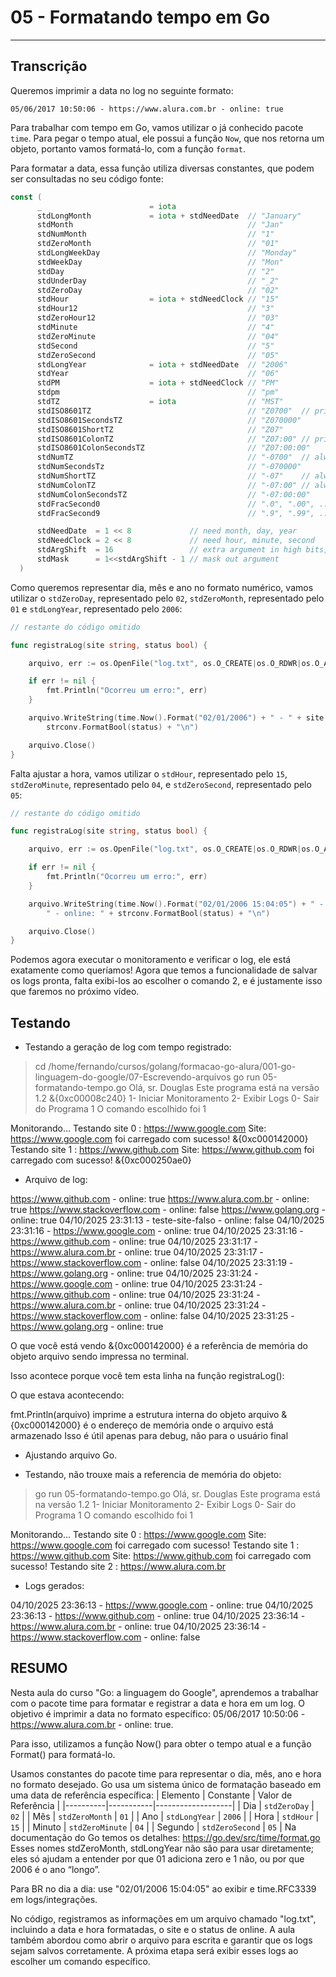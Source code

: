 # 05 - Formatando tempo em Go

---

## Transcrição

Queremos imprimir a data no log no seguinte formato:

```
05/06/2017 10:50:06 - https://www.alura.com.br - online: true
```

Para trabalhar com tempo em Go, vamos utilizar o já conhecido pacote `time`. Para pegar o tempo atual, ele possui a função `Now`, que nos retorna um objeto, portanto vamos formatá-lo, com a função `format`.

Para formatar a data, essa função utiliza diversas constantes, que podem ser consultadas no seu código fonte:

```go
const (
      _                        = iota
      stdLongMonth             = iota + stdNeedDate  // "January"
      stdMonth                                       // "Jan"
      stdNumMonth                                    // "1"
      stdZeroMonth                                   // "01"
      stdLongWeekDay                                 // "Monday"
      stdWeekDay                                     // "Mon"
      stdDay                                         // "2"
      stdUnderDay                                    // "_2"
      stdZeroDay                                     // "02"
      stdHour                  = iota + stdNeedClock // "15"
      stdHour12                                      // "3"
      stdZeroHour12                                  // "03"
      stdMinute                                      // "4"
      stdZeroMinute                                  // "04"
      stdSecond                                      // "5"
      stdZeroSecond                                  // "05"
      stdLongYear              = iota + stdNeedDate  // "2006"
      stdYear                                        // "06"
      stdPM                    = iota + stdNeedClock // "PM"
      stdpm                                          // "pm"
      stdTZ                    = iota                // "MST"
      stdISO8601TZ                                   // "Z0700"  // prints Z for UTC
      stdISO8601SecondsTZ                            // "Z070000"
      stdISO8601ShortTZ                              // "Z07"
      stdISO8601ColonTZ                              // "Z07:00" // prints Z for UTC
      stdISO8601ColonSecondsTZ                       // "Z07:00:00"
      stdNumTZ                                       // "-0700"  // always numeric
      stdNumSecondsTz                                // "-070000"
      stdNumShortTZ                                  // "-07"    // always numeric
      stdNumColonTZ                                  // "-07:00" // always numeric
      stdNumColonSecondsTZ                           // "-07:00:00"
      stdFracSecond0                                 // ".0", ".00", ... , trailing zeros included
      stdFracSecond9                                 // ".9", ".99", ..., trailing zeros omitted

      stdNeedDate  = 1 << 8             // need month, day, year
      stdNeedClock = 2 << 8             // need hour, minute, second
      stdArgShift  = 16                 // extra argument in high bits, above low stdArgShift
      stdMask      = 1<<stdArgShift - 1 // mask out argument
  )
```

Como queremos representar dia, mês e ano no formato numérico, vamos utilizar o `stdZeroDay`, representado pelo `02`, `stdZeroMonth`, representado pelo `01` e `stdLongYear`, representado pelo `2006`:

```go
// restante do código omitido

func registraLog(site string, status bool) {

    arquivo, err := os.OpenFile("log.txt", os.O_CREATE|os.O_RDWR|os.O_APPEND, 0666)

    if err != nil {
        fmt.Println("Ocorreu um erro:", err)
    }

    arquivo.WriteString(time.Now().Format("02/01/2006") + " - " + site + " - online: " +
        strconv.FormatBool(status) + "\n")

    arquivo.Close()
}
```

Falta ajustar a hora, vamos utilizar o `stdHour`, representado pelo `15`, `stdZeroMinute`, representado pelo `04`, e `stdZeroSecond`, representado pelo `05`:

```go
// restante do código omitido

func registraLog(site string, status bool) {

    arquivo, err := os.OpenFile("log.txt", os.O_CREATE|os.O_RDWR|os.O_APPEND, 0666)

    if err != nil {
        fmt.Println("Ocorreu um erro:", err)
    }

    arquivo.WriteString(time.Now().Format("02/01/2006 15:04:05") + " - " + site + 
        " - online: " + strconv.FormatBool(status) + "\n")

    arquivo.Close()
}
```

Podemos agora executar o monitoramento e verificar o log, ele está exatamente como queríamos! Agora que temos a funcionalidade de salvar os logs pronta, falta exibi-los ao escolher o comando 2, e é justamente isso que faremos no próximo vídeo. 




## Testando

- Testando a geração de log com tempo registrado:


> cd /home/fernando/cursos/golang/formacao-go-alura/001-go-linguagem-do-google/07-Escrevendo-arquivos
> go run 05-formatando-tempo.go
Olá, sr. Douglas
Este programa está na versão 1.2
&{0xc00008c240}
1- Iniciar Monitoramento
2- Exibir Logs
0- Sair do Programa
1
O comando escolhido foi 1

Monitorando...
Testando site 0 : https://www.google.com
Site: https://www.google.com foi carregado com sucesso!
&{0xc000142000}
Testando site 1 : https://www.github.com
Site: https://www.github.com foi carregado com sucesso!
&{0xc000250ae0}


- Arquivo de log:

https://www.github.com - online: true
https://www.alura.com.br - online: true
https://www.stackoverflow.com - online: false
https://www.golang.org - online: true
04/10/2025 23:31:13 - teste-site-falso - online: false
04/10/2025 23:31:16 - https://www.google.com - online: true
04/10/2025 23:31:16 - https://www.github.com - online: true
04/10/2025 23:31:17 - https://www.alura.com.br - online: true
04/10/2025 23:31:17 - https://www.stackoverflow.com - online: false
04/10/2025 23:31:19 - https://www.golang.org - online: true
04/10/2025 23:31:24 - https://www.google.com - online: true
04/10/2025 23:31:24 - https://www.github.com - online: true
04/10/2025 23:31:24 - https://www.alura.com.br - online: true
04/10/2025 23:31:24 - https://www.stackoverflow.com - online: false
04/10/2025 23:31:25 - https://www.golang.org - online: true



O que você está vendo &{0xc000142000} é a referência de memória do objeto arquivo sendo impressa no terminal.

Isso acontece porque você tem esta linha na função registraLog():

O que estava acontecendo:

fmt.Println(arquivo) imprime a estrutura interna do objeto arquivo
&{0xc000142000} é o endereço de memória onde o arquivo está armazenado
Isso é útil apenas para debug, não para o usuário final


- Ajustando arquivo Go.

- Testando, não trouxe mais a referencia de memória do objeto:

> go run 05-formatando-tempo.go
Olá, sr. Douglas
Este programa está na versão 1.2
1- Iniciar Monitoramento
2- Exibir Logs
0- Sair do Programa
1
O comando escolhido foi 1

Monitorando...
Testando site 0 : https://www.google.com
Site: https://www.google.com foi carregado com sucesso!
Testando site 1 : https://www.github.com
Site: https://www.github.com foi carregado com sucesso!
Testando site 2 : https://www.alura.com.br

- Logs gerados:

04/10/2025 23:36:13 - https://www.google.com - online: true
04/10/2025 23:36:13 - https://www.github.com - online: true
04/10/2025 23:36:14 - https://www.alura.com.br - online: true
04/10/2025 23:36:14 - https://www.stackoverflow.com - online: false




## RESUMO
Nesta aula do curso "Go: a linguagem do Google", aprendemos a trabalhar com o pacote time para formatar e registrar a data e hora em um log. 
O objetivo é imprimir a data no formato específico: 05/06/2017 10:50:06 - https://www.alura.com.br - online: true.

Para isso, utilizamos a função Now() para obter o tempo atual e a função Format() para formatá-lo. 

Usamos constantes do pacote time para representar o dia, mês, ano e hora no formato desejado. 
Go usa um sistema único de formatação baseado em uma data de referência específica:
| Elemento | Constante | Valor de Referência |
|----------|-----------|-------------------|
| Dia | `stdZeroDay`     | `02` |
| Mês | `stdZeroMonth`   | `01` |
| Ano | `stdLongYear`    | `2006` |
| Hora | `stdHour`      | `15` |
| Minuto | `stdZeroMinute`   | `04` |
| Segundo | `stdZeroSecond`  | `05` |
Na documentação do Go temos os detalhes:
<https://go.dev/src/time/format.go>
Esses nomes stdZeroMonth, stdLongYear não são para usar diretamente; eles só ajudam a entender por que 01 adiciona zero e 1 não, ou por que 2006 é o ano “longo”.

Para BR no dia a dia: use "02/01/2006 15:04:05" ao exibir e time.RFC3339 em logs/integrações.

No código, registramos as informações em um arquivo chamado "log.txt", incluindo a data e hora formatadas, o site e o status de online.
A aula também abordou como abrir o arquivo para escrita e garantir que os logs sejam salvos corretamente. 
A próxima etapa será exibir esses logs ao escolher um comando específico.